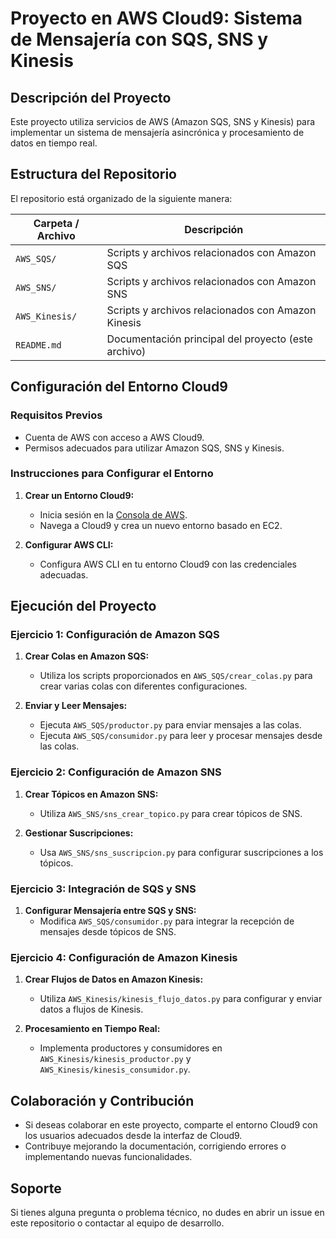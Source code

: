 # Proyecto en AWS Cloud9: Sistema de Mensajería con SQS, SNS y Kinesis

## Descripción del Proyecto

Este proyecto utiliza servicios de AWS (Amazon SQS, SNS y Kinesis) para implementar un sistema de mensajería asincrónica y procesamiento de datos en tiempo real.

## Estructura del Repositorio

El repositorio está organizado de la siguiente manera:

| Carpeta / Archivo        | Descripción                                             |
|--------------------------|---------------------------------------------------------|
| `AWS_SQS/`               | Scripts y archivos relacionados con Amazon SQS          |
| `AWS_SNS/`               | Scripts y archivos relacionados con Amazon SNS          |
| `AWS_Kinesis/`           | Scripts y archivos relacionados con Amazon Kinesis      |
| `README.md`              | Documentación principal del proyecto (este archivo)     |

## Configuración del Entorno Cloud9

### Requisitos Previos

- Cuenta de AWS con acceso a AWS Cloud9.
- Permisos adecuados para utilizar Amazon SQS, SNS y Kinesis.

### Instrucciones para Configurar el Entorno

1. **Crear un Entorno Cloud9:**
   - Inicia sesión en la [Consola de AWS](https://aws.amazon.com/console/).
   - Navega a Cloud9 y crea un nuevo entorno basado en EC2.

2. **Configurar AWS CLI:**
   - Configura AWS CLI en tu entorno Cloud9 con las credenciales adecuadas.

## Ejecución del Proyecto

### Ejercicio 1: Configuración de Amazon SQS

1. **Crear Colas en Amazon SQS:**
   - Utiliza los scripts proporcionados en `AWS_SQS/crear_colas.py` para crear varias colas con diferentes configuraciones.

2. **Enviar y Leer Mensajes:**
   - Ejecuta `AWS_SQS/productor.py` para enviar mensajes a las colas.
   - Ejecuta `AWS_SQS/consumidor.py` para leer y procesar mensajes desde las colas.

### Ejercicio 2: Configuración de Amazon SNS

1. **Crear Tópicos en Amazon SNS:**
   - Utiliza `AWS_SNS/sns_crear_topico.py` para crear tópicos de SNS.

2. **Gestionar Suscripciones:**
   - Usa `AWS_SNS/sns_suscripcion.py` para configurar suscripciones a los tópicos.

### Ejercicio 3: Integración de SQS y SNS

1. **Configurar Mensajería entre SQS y SNS:**
   - Modifica `AWS_SQS/consumidor.py` para integrar la recepción de mensajes desde tópicos de SNS.

### Ejercicio 4: Configuración de Amazon Kinesis

1. **Crear Flujos de Datos en Amazon Kinesis:**
   - Utiliza `AWS_Kinesis/kinesis_flujo_datos.py` para configurar y enviar datos a flujos de Kinesis.

2. **Procesamiento en Tiempo Real:**
   - Implementa productores y consumidores en `AWS_Kinesis/kinesis_productor.py` y `AWS_Kinesis/kinesis_consumidor.py`.

## Colaboración y Contribución

- Si deseas colaborar en este proyecto, comparte el entorno Cloud9 con los usuarios adecuados desde la interfaz de Cloud9.
- Contribuye mejorando la documentación, corrigiendo errores o implementando nuevas funcionalidades.

## Soporte

Si tienes alguna pregunta o problema técnico, no dudes en abrir un issue en este repositorio o contactar al equipo de desarrollo.
